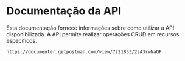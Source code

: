 # Documentação da API

Esta documentação fornece informações sobre como utilizar a API disponibilizada. A API permite realizar operações CRUD em recursos específicos. 

```bash
https://documenter.getpostman.com/view/7221853/2sA3rwNaQF
